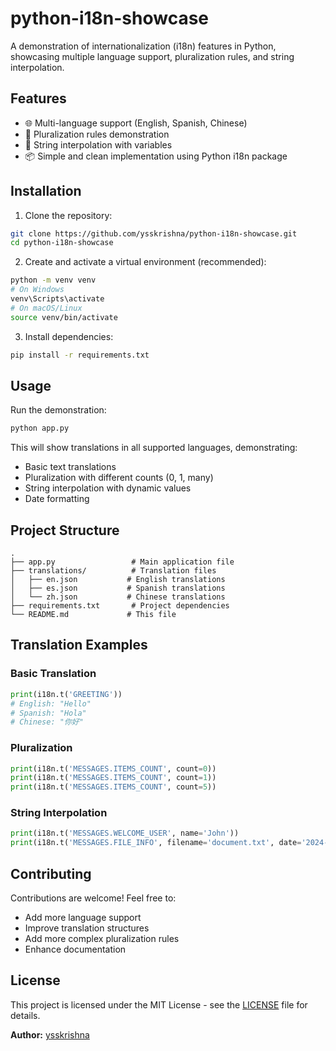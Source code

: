 # python-i18n-showcase

A demonstration of internationalization (i18n) features in Python, showcasing multiple language support, pluralization rules, and string interpolation.

## Features

- 🌐 Multi-language support (English, Spanish, Chinese)
- 📝 Pluralization rules demonstration
- 🔄 String interpolation with variables
- 📦 Simple and clean implementation using Python i18n package

## Installation

1. Clone the repository:
```bash
git clone https://github.com/ysskrishna/python-i18n-showcase.git
cd python-i18n-showcase
```

2. Create and activate a virtual environment (recommended):
```bash
python -m venv venv
# On Windows
venv\Scripts\activate
# On macOS/Linux
source venv/bin/activate
```

3. Install dependencies:
```bash
pip install -r requirements.txt
```

## Usage

Run the demonstration:
```bash
python app.py
```

This will show translations in all supported languages, demonstrating:
- Basic text translations
- Pluralization with different counts (0, 1, many)
- String interpolation with dynamic values
- Date formatting

## Project Structure

```
.
├── app.py                 # Main application file
├── translations/          # Translation files
│   ├── en.json           # English translations
│   ├── es.json           # Spanish translations
│   └── zh.json           # Chinese translations
├── requirements.txt       # Project dependencies
└── README.md             # This file
```

## Translation Examples

### Basic Translation
```python
print(i18n.t('GREETING'))
# English: "Hello"
# Spanish: "Hola"
# Chinese: "你好"
```

### Pluralization
```python
print(i18n.t('MESSAGES.ITEMS_COUNT', count=0))
print(i18n.t('MESSAGES.ITEMS_COUNT', count=1))
print(i18n.t('MESSAGES.ITEMS_COUNT', count=5))
```

### String Interpolation
```python
print(i18n.t('MESSAGES.WELCOME_USER', name='John'))
print(i18n.t('MESSAGES.FILE_INFO', filename='document.txt', date='2024-03-21'))
```

## Contributing

Contributions are welcome! Feel free to:
- Add more language support
- Improve translation structures
- Add more complex pluralization rules
- Enhance documentation

## License
This project is licensed under the MIT License - see the [LICENSE](LICENSE) file for details. 

**Author:** [ysskrishna](https://github.com/ysskrishna)